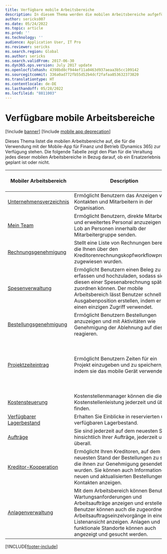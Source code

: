 ```yaml
---
title: Verfügbare mobile Arbeitsbereiche
description: In diesem Thema werden die mobilen Arbeitsbereiche aufgeführt, die für Systemadministratoren verfügbar sind.
author: sericks007
ms.date: 05/24/2022
ms.topic: article
ms.prod: ''
ms.technology: ''
audience: Application User, IT Pro
ms.reviewer: sericks
ms.search.region: Global
ms.author: sericks
ms.search.validFrom: 2017-06-30
ms.dyn365.ops.version: July 2017 update
ms.openlocfilehash: 4398bd8cf944ef11a0463d937aeaa3b5cc109142
ms.sourcegitcommit: 336a0ad772fb55d52b4dcf2fafaa853632373820
ms.translationtype: HT
ms.contentlocale: de-DE
ms.lasthandoff: 05/28/2022
ms.locfileid: "8811003"
---
```

# <a name="available-mobile-workspaces"></a>Verfügbare mobile Arbeitsbereiche

[!include [banner](../includes/banner.md)]
[!include [mobile app deprecation](../includes/mobile-app-deprecation-banner.md)]

Dieses Thema listet die mobilen Arbeitsbereiche auf, die für die Verwendung mit der Mobile-App für Finanz und Betrieb (Dynamics 365) zur Verfügung stehen. Die folgende Tabelle zeigt den Plan für die Veraltung jedes dieser mobilen Arbeitsbereiche in Bezug darauf, ob ein Ersatzerlebnis geplant ist oder nicht.  


| Mobiler Arbeitsbereich     | Description   | Plan außer Betrieb nehmen   |
|----------------------|---------------|--------------|
|[Unternehmensverzeichnis](company-directory-mobile-workspace.md)| Ermöglicht Benutzern das Anzeigen von Kontakten und Mitarbeitern in der Organisation.| Deaktivieren |    
|[Mein Team](manager-self-service-mobile-workspace.md)| Ermöglicht Benutzern, direkte Mitarbeiter und erweitertes Personal anzuzeigen und Lob an Personen innerhalb der Mitarbeitergruppe senden.| Deaktivieren |     
|[Rechnungsgenehmigung](invoice-approval-mobile-workspace.md)| Stellt eine Liste von Rechnungen bereit, die Ihnen über den Kreditorenrechnungskopfworkflowprozess zugewiesen wurden.| Ersetzen   |
| [Spesenverwaltung](/dynamics365/project-operations/prod-exp/expense-management-mobile-workspace) | Ermöglicht Benutzern einen Beleg zu erfassen und hochzuladen, sodass sie diesen einer Spesenabrechnung später zuordnen können. Der mobile Arbeitsbereich lässt Benutzer schnell eine Ausgabenposition erstellen, indem er einen einzigen Zugriff verwendet. | Ersetzen |
| [Bestellungsgenehmigung](../../../supply-chain/procurement/purchase-order-mobile-workspace.md) | Ermöglicht Benutzern Bestellungen anzuzeigen und mit Aktivitäten wie Genehmigung der Ablehnung auf diese zu reagieren. | Ersetzen |
| [Projektzeiteintrag](/dynamics365/project-operations/prod-pma/project-time-entry-mobile-workspace) | Ermöglicht Benutzern Zeiten für ein Projekt einzugeben und zu speichern, indem sie das mobile Gerät verwenden. | <p>Ersetzung verfügbar</p><p>[Microsoft Dynamics 365 Project Timesheet](/dynamics365/project-operations/prod-pma/project-timesheet)</p> |
| [Kostensteuerung](../../../finance/cost-accounting/cost-controlling-mobile-workspace.md) | Kostenstellenmanager können die die Kostenstellenleistung jederzeit und überall finden.  |  Deaktivieren |
| [Verfügbarer Lagerbestand](../../../supply-chain/inventory/inventory-on-hand-mobile-workspace.md) | Erhalten Sie Einblicke in reservierten und verfügbaren Lagerbestand. |  Ersetzen |
| [Aufträge](../../../supply-chain/sales-marketing/sales-orders-mobile-workspace.md) | Sie sind jederzeit auf dem neuesten Stand hinsichtlich Ihrer Aufträge, jederzeit und überall.  |  Deaktivieren |
| [Kreditor-Kooperation](../../../supply-chain/procurement/vendor-collaboration-mobile-workspace.md) | Ermöglicht Ihren Kreditoren, auf dem neuesten Stand der Bestellungen zu sein, die ihnen zur Genehmigung gesendet wurden. Sie können auch Informationen zu neuen und aktualisierten Bestellungen und Kontakten anzeigen. | Deaktivieren  |
| [Anlagenverwaltung](../../../supply-chain/asset-management/asset-management-mobile-workspace.md) | Mit dem Arbeitsbereich können Benutzer Wartungsanforderungen und Arbeitsaufträge anzeigen und erstellen. Benutzer können auch die zugeordneten Arbeitsauftragseinzelvorgänge in einer Listenansicht anzeigen. Anlagen und funktionale Standorte können auch angezeigt und gesucht werden. | Ersetzen |


[!INCLUDE[footer-include](../../../includes/footer-banner.md)]
